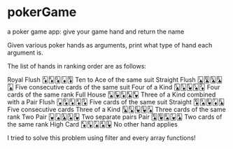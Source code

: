 # pokerGame

a poker game app: give your game hand and return the name

Given various poker hands as arguments, print what type of hand each argument is.

The list of hands in ranking order are as follows:

Royal Flush	🃁🃎🃍🃋🃊	Ten to Ace of the same suit
Straight Flush	🃛🃚🃙🃘🃗	Five consecutive cards of the same suit
Four of a Kind	🃕🃅🂵🂥🃂	Four cards of the same rank
Full House	🂦🂶🃆🃞🂾	Three of a Kind combined with a Pair
Flush	🃋🃉🃈🃄🃃	Five cards of the same suit
Straight	🃊🂩🂸🃇🃖	Five consecutive cards
Three of a Kind	🃝🂭🂽🂹🂢	Three cards of the same rank
Two Pair	🂻🂫🃓🂣🂲	Two separate pairs
Pair	🂪🂺🂨🂷🃔	Two cards of the same rank
High Card	🃎🃍🂧🂤🂳	No other hand applies

I tried to solve this problem using filter and every array functions!
